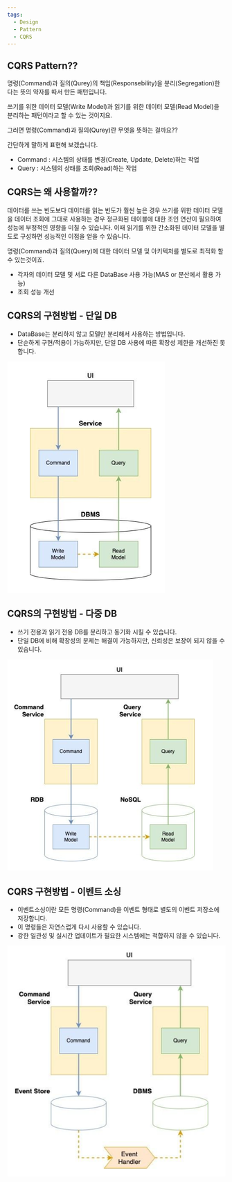 ```yaml
---
tags:
  - Design
  - Pattern
  - CQRS
---
```

## CQRS Pattern??
명령(Command)과 질의(Qurey)의 책임(Responsebility)을 분리(Segregation)한다는 뜻의 약자를 따서 만든 패턴입니다.

쓰기를 위한 데이터 모델(Write Model)과 읽기를 위한 데이터 모델(Read Model)을 분리하는 패턴이라고 할 수 있는 것이지요.

그러면 명령(Command)과 질의(Qurey)란 무엇을 뜻하는 걸까요??

간단하게 말하게 표현해 보겠습니다.
* Command : 시스템의 상태를 변경(Create, Update, Delete)하는 작업
* Query : 시스템의 상태를 조회(Read)하는 작업

## CQRS는 왜 사용할까??
데이터를 쓰는 빈도보다 데이터를 읽는 빈도가 훨씬 높은 경우 쓰기를 위한 데이터 모델을 데이터 조회에 그대로 사용하는 경우 정규화된 테이블에 대한 조인 연산이 필요하여 성능에 부정적인 영향을 미칠 수 있습니다.
이때 읽기를 위한 간소화된 데이터 모델을 별도로 구성하면 성능적인 이점을 얻을 수 있습니다.

명령(Command)과 질의(Query)에 대한 데이터 모델 및 아키텍처를 별도로 최적화 할 수 있는것이죠.
* 각자의 데이터 모델 및 서로 다른 DataBase 사용 가능(MAS or 분산에서 활용 가능)
* 조회 성능 개선

## CQRS의 구현방법 - 단일 DB
* DataBase는 분리하지 않고 모델만 분리해서 사용하는 방법입니다.
* 단순하게 구현/적용이 가능하지만, 단일 DB 사용에 따른 확장성 제한을 개선하진 못합니다.
  
![R1280x0.png](https://github.com/SubiYoon/SubiYoon.github.io/blob/main/Attached%20File/R1280x0.png?raw=true)

## CQRS의 구현방법 - 다중 DB
* 쓰기 전용과 읽기 전용 DB를 분리하고 동기화 시킬 수 있습니다.
* 단일 DB에 비해 확장성의 문제는 해결이 가능하지만, 신뢰성은 보장이 되지 않을 수 있습니다.
  
![R1280x0-2.png](https://github.com/SubiYoon/SubiYoon.github.io/blob/main/Attached%20File/R1280x0-2.png?raw=true)

## CQRS 구현방법 - 이벤트 소싱
* 이벤트소싱이란 모든 명령(Command)을 이벤트 형태로 별도의 이벤트 저장소에 저장합니다.
* 이 명령들은 자연스럽게 다시 사용할 수 있습니다.
* 강한 일관성 및 실시간 업데이트가 필요한 시스템에는 적합하지 않을 수 있습니다.

![R1280x0-3.png](https://github.com/SubiYoon/SubiYoon.github.io/blob/main/Attached%20File/R1280x0-3.png?raw=true)
